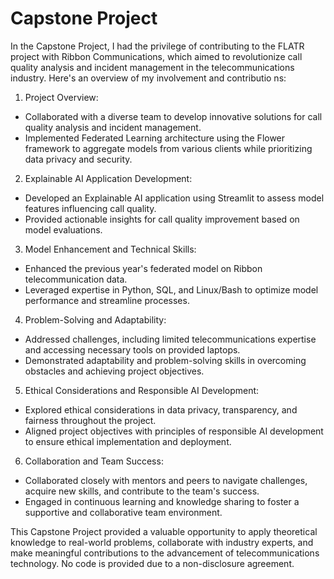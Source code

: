 # Capstone Project

In the Capstone Project, I had the privilege of contributing to the FLATR project with Ribbon Communications, which aimed to revolutionize call quality analysis and incident management in the telecommunications industry. Here's an overview of my involvement and contributio ns:

1. Project Overview:
- Collaborated with a diverse team to develop innovative solutions for call quality analysis and incident management.
- Implemented Federated Learning architecture using the Flower framework to aggregate models from various clients while prioritizing data privacy and security.
2. Explainable AI Application Development:
- Developed an Explainable AI application using Streamlit to assess model features influencing call quality.
- Provided actionable insights for call quality improvement based on model evaluations.
3. Model Enhancement and Technical Skills:
- Enhanced the previous year's federated model on Ribbon telecommunication data.
- Leveraged expertise in Python, SQL, and Linux/Bash to optimize model performance and streamline processes.
4. Problem-Solving and Adaptability:
- Addressed challenges, including limited telecommunications expertise and accessing necessary tools on provided laptops.
- Demonstrated adaptability and problem-solving skills in overcoming obstacles and achieving project objectives.
5. Ethical Considerations and Responsible AI Development:
- Explored ethical considerations in data privacy, transparency, and fairness throughout the project.
- Aligned project objectives with principles of responsible AI development to ensure ethical implementation and deployment.
6. Collaboration and Team Success:
- Collaborated closely with mentors and peers to navigate challenges, acquire new skills, and contribute to the team's success.
- Engaged in continuous learning and knowledge sharing to foster a supportive and collaborative team environment.

This Capstone Project provided a valuable opportunity to apply theoretical knowledge to real-world problems, collaborate with industry experts, and make meaningful contributions to the advancement of telecommunications technology. No code is provided due to a non-disclosure agreement.
